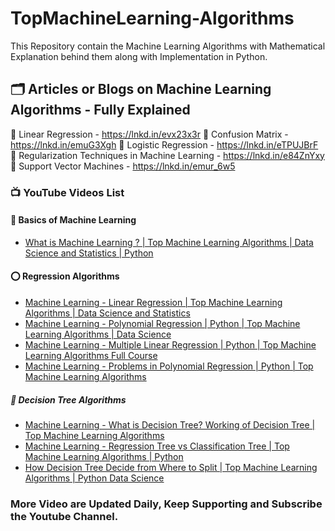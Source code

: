 # TopMachineLearning-Algorithms
This Repository contain the Machine Learning Algorithms with Mathematical Explanation behind them along with Implementation in Python.

## 🗂 Articles or Blogs on Machine Learning Algorithms - Fully Explained
📍 Linear Regression - https://lnkd.in/evx23x3r
📍 Confusion Matrix - https://lnkd.in/emuG3Xgh
📍 Logistic Regression - https://lnkd.in/eTPUJBrF
📍 Regularization Techniques in Machine Learning - https://lnkd.in/e84ZnYxy
📍 Support Vector Machines - https://lnkd.in/emur_6w5

### 📺 YouTube Videos List
#### 💢 Basics of Machine Learning 
- [What is Machine Learning ? | Top Machine Learning Algorithms | Data Science and Statistics | Python](https://youtu.be/Dez9YWLPc3A)
<!-- YOUTUBE:START -->

#### ⭕️ Regression Algorithms
- [Machine Learning - Linear Regression | Top Machine Learning Algorithms | Data Science and Statistics](https://youtu.be/CUV41LwCpjk)
- [Machine Learning - Polynomial Regression | Python | Top Machine Learning Algorithms | Data Science](https://youtu.be/MmwFGphQeo8)
- [Machine Learning - Multiple Linear Regression | Python | Top Machine Learning Algorithms Full Course](https://youtu.be/LMeW_ja3g4c)
- [Machine Learning - Problems in Polynomial Regression | Python | Top Machine Learning Algorithms](https://youtu.be/GF10XefNtWI)

##### 🌲 Decision Tree Algorithms
- [Machine Learning - What is Decision Tree? Working of Decision Tree | Top Machine Learning Algorithms](https://youtu.be/U3mlFqmEehs)
- [Machine Learning - Regression Tree vs Classification Tree | Top Machine Learning Algorithms | Python](https://youtu.be/UAyvU-NdKio)
- [How Decision Tree Decide from Where to Split | Top Machine Learning Algorithms | Python Data Science](https://youtu.be/jpobUO2dLow)
<!-- YOUTUBE:END -->

### More Video are Updated Daily, Keep Supporting and Subscribe the Youtube Channel.
